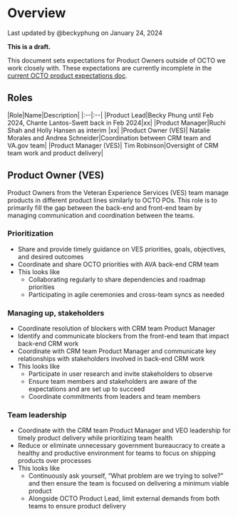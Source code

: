 # Overview
Last updated by @beckyphung on January 24, 2024

**This is a draft.**

This document sets expectations for Product Owners outside of OCTO we work closely with. These expectations are currently incomplete in the [current OCTO product expectations doc](https://github.com/department-of-veterans-affairs/va.gov-team/blob/master/octo/product/Product%20Expectations.md).

## Roles 
|Role|Name|Description|
|:--|:--|
|Product Lead|Becky Phung until Feb 2024, Chante Lantos-Swett back in Feb 2024|xx|
|Product Manager|Ruchi Shah and Holly Hansen as interim |xx|
|Product Owner (VES)| Natalie Morales and Andrea Schneider|Coordination between CRM team and VA.gov team|
|Product Manager (VES)| Tim Robinson|Oversight of CRM team work and product delivery|

## Product Owner (VES)
Product Owners from the Veteran Experience Services (VES) team manage products in different product lines similarly to OCTO POs. This role is to primarily fill the gap between the back-end and front-end team by managing communication and coordination between the teams.

### Prioritization
- Share and provide timely guidance on VES priorities, goals, objectives, and desired outcomes
- Coordinate and share OCTO priorities with AVA back-end CRM team
- This looks like
  - Collaborating regularly to share dependencies and roadmap priorities
  - Participating in agile ceremonies and cross-team syncs as needed
  
### Managing up, stakeholders
- Coordinate resolution of blockers with CRM team Product Manager
- Identify and communicate blockers from the front-end team that impact back-end CRM work
- Coordinate with CRM team Product Manager and communicate key relationships with stakeholders involved in back-end CRM work
- This looks like
  - Participate in user research and invite stakeholders to observe
  - Ensure team members and stakeholders are aware of the expectations and are set up to succeed
  - Coordinate commitments from leaders and team members

### Team leadership
- Coordinate with the CRM team Product Manager and VEO leadership for timely product delivery while prioritizing team health
- Reduce or eliminate unnecessary government bureaucracy to create a healthy and productive environment for teams to focus on shipping products over processes
- This looks like
  - Continuously ask yourself, “What problem are we trying to solve?” and then ensure the team is focused on delivering a minimum viable product
  - Alongside OCTO Product Lead, limit external demands from both teams to ensure product delivery
